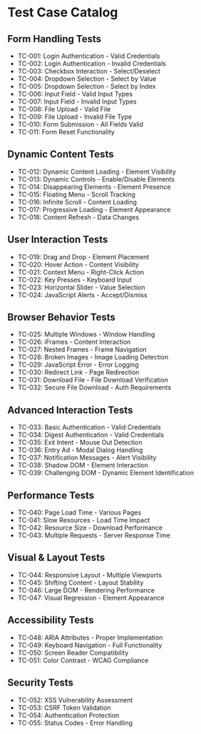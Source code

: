 # Test Case Catalog

## Form Handling Tests
- TC-001: Login Authentication - Valid Credentials
- TC-002: Login Authentication - Invalid Credentials
- TC-003: Checkbox Interaction - Select/Deselect
- TC-004: Dropdown Selection - Select by Value
- TC-005: Dropdown Selection - Select by Index
- TC-006: Input Field - Valid Input Types
- TC-007: Input Field - Invalid Input Types
- TC-008: File Upload - Valid File
- TC-009: File Upload - Invalid File Type
- TC-010: Form Submission - All Fields Valid
- TC-011: Form Reset Functionality

## Dynamic Content Tests
- TC-012: Dynamic Content Loading - Element Visibility
- TC-013: Dynamic Controls - Enable/Disable Elements
- TC-014: Disappearing Elements - Element Presence
- TC-015: Floating Menu - Scroll Tracking
- TC-016: Infinite Scroll - Content Loading
- TC-017: Progressive Loading - Element Appearance
- TC-018: Content Refresh - Data Changes

## User Interaction Tests
- TC-019: Drag and Drop - Element Placement
- TC-020: Hover Action - Content Visibility
- TC-021: Context Menu - Right-Click Action
- TC-022: Key Presses - Keyboard Input
- TC-023: Horizontal Slider - Value Selection
- TC-024: JavaScript Alerts - Accept/Dismiss

## Browser Behavior Tests
- TC-025: Multiple Windows - Window Handling
- TC-026: iFrames - Content Interaction
- TC-027: Nested Frames - Frame Navigation
- TC-028: Broken Images - Image Loading Detection
- TC-029: JavaScript Error - Error Logging
- TC-030: Redirect Link - Page Redirection
- TC-031: Download File - File Download Verification
- TC-032: Secure File Download - Auth Requirements

## Advanced Interaction Tests
- TC-033: Basic Authentication - Valid Credentials
- TC-034: Digest Authentication - Valid Credentials
- TC-035: Exit Intent - Mouse Out Detection
- TC-036: Entry Ad - Modal Dialog Handling
- TC-037: Notification Messages - Alert Visibility
- TC-038: Shadow DOM - Element Interaction
- TC-039: Challenging DOM - Dynamic Element Identification

## Performance Tests
- TC-040: Page Load Time - Various Pages
- TC-041: Slow Resources - Load Time Impact
- TC-042: Resource Size - Download Performance
- TC-043: Multiple Requests - Server Response Time

## Visual & Layout Tests
- TC-044: Responsive Layout - Multiple Viewports
- TC-045: Shifting Content - Layout Stability
- TC-046: Large DOM - Rendering Performance
- TC-047: Visual Regression - Element Appearance

## Accessibility Tests
- TC-048: ARIA Attributes - Proper Implementation
- TC-049: Keyboard Navigation - Full Functionality
- TC-050: Screen Reader Compatibility
- TC-051: Color Contrast - WCAG Compliance

## Security Tests
- TC-052: XSS Vulnerability Assessment
- TC-053: CSRF Token Validation
- TC-054: Authentication Protection
- TC-055: Status Codes - Error Handling
